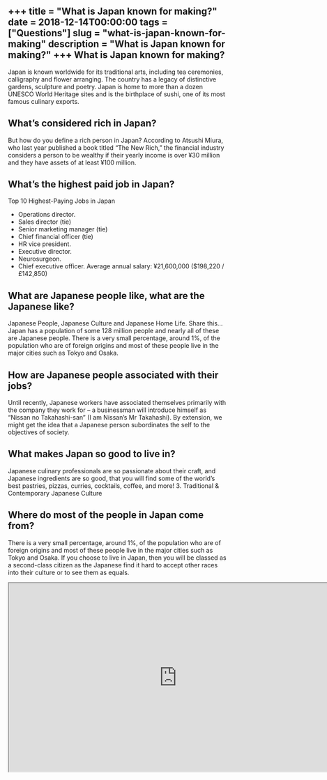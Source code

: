 +++
title = "What is Japan known for making?"
date = 2018-12-14T00:00:00
tags = ["Questions"]
slug = "what-is-japan-known-for-making"
description = "What is Japan known for making?"
+++
What is Japan known for making?
-------------------------------

Japan is known worldwide for its traditional arts, including tea ceremonies, calligraphy and flower arranging. The country has a legacy of distinctive gardens, sculpture and poetry. Japan is home to more than a dozen UNESCO World Heritage sites and is the birthplace of sushi, one of its most famous culinary exports.

What’s considered rich in Japan?
--------------------------------

But how do you define a rich person in Japan? According to Atsushi Miura, who last year published a book titled “The New Rich,” the financial industry considers a person to be wealthy if their yearly income is over ¥30 million and they have assets of at least ¥100 million.

What’s the highest paid job in Japan?
-------------------------------------

Top 10 Highest-Paying Jobs in Japan

- Operations director.
- Sales director (tie)
- Senior marketing manager (tie)
- Chief financial officer (tie)
- HR vice president.
- Executive director.
- Neurosurgeon.
- Chief executive officer. Average annual salary: ¥21,600,000 ($198,220 / £142,850)

What are Japanese people like, what are the Japanese like?
----------------------------------------------------------

Japanese People, Japanese Culture and Japanese Home Life. Share this… Japan has a population of some 128 million people and nearly all of these are Japanese people. There is a very small percentage, around 1%, of the population who are of foreign origins and most of these people live in the major cities such as Tokyo and Osaka.

How are Japanese people associated with their jobs?
---------------------------------------------------

Until recently, Japanese workers have associated themselves primarily with the company they work for – a businessman will introduce himself as “Nissan no Takahashi-san” (I am Nissan’s Mr Takahashi). By extension, we might get the idea that a Japanese person subordinates the self to the objectives of society.

What makes Japan so good to live in?
------------------------------------

Japanese culinary professionals are so passionate about their craft, and Japanese ingredients are so good, that you will find some of the world’s best pastries, pizzas, curries, cocktails, coffee, and more! 3. Traditional &amp; Contemporary Japanese Culture

Where do most of the people in Japan come from?
-----------------------------------------------

There is a very small percentage, around 1%, of the population who are of foreign origins and most of these people live in the major cities such as Tokyo and Osaka. If you choose to live in Japan, then you will be classed as a second-class citizen as the Japanese find it hard to accept other races into their culture or to see them as equals.

<iframe allow="accelerometer; autoplay; clipboard-write; encrypted-media; gyroscope; picture-in-picture" allowfullscreen="" class="__youtube_prefs__  epyt-is-override  no-lazyload" data-no-lazy="1" data-origheight="433" data-origwidth="770" data-skipgform_ajax_framebjll="" height="433" id="_ytid_99134" loading="lazy" src="https://www.youtube.com/embed/HsZL4BLY-n4?enablejsapi=1&autoplay=0&cc_load_policy=0&cc_lang_pref=&iv_load_policy=1&loop=0&modestbranding=0&rel=1&fs=1&playsinline=0&autohide=2&theme=dark&color=red&controls=1&" title="YouTube player" width="770"></iframe>